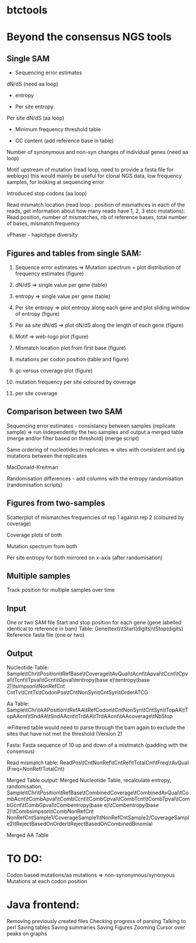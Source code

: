 btctools
========

Beyond the consensus NGS tools
==============================



Single SAM
----------
* Sequencing error estimates

dN/dS (need aa loop)

* entropy

* Per site entropy 

Per site dN/dS (aa loop)

* Minimum frequency threshold table

* GC content (add reference base in table)

Number of synonymous and non-syn changes of individual genes (need  aa loop)

Motif upstream of mutation (read loop, need to provide a fasta file for weblogo) this would mainly be useful for clonal NGS data, low frequency samples, for looking at sequencing error

Introduced stop codons (aa loop)

Read mismatch location (read loop : position of mismathces in each of the reads, get information about how many reads have 1, 2, 3 etcc mutations): Read position, number of mismatches, nb of reference bases, total number of bases, mismatch frequency

vPhaser - haplotype diversity 

Figures and tables from single SAM:
-------------------------
1) Sequence error estimates => Mutation spectrum = plot distribution of frequency estimates (figure)

2) dN/dS => single value per gene (table)

3) entropy => single value per gene (table)

4) Per site entropy => plot entropy along each gene and plot sliding window of entropy (figure)

5) Per aa site dN/dS => plot dN/dS along the length of each gene (figure)

6) Motif => web-logo plot  (figure)

7) Mismatch location plot from first base (figure)

8) mutations per codon position (table and figure)

9) gc versus coverage plot (figure)

10) mutation frequency per site coloured by coverage

11) per site coverage


Comparison between two SAM
--------------------------
Sequencing error estimates - consistancy between samples (replicate sample) => run independently the two  samples and output a merged table (merge and/or filter based on threshold)
(merge script)

Same ordering of nucleotides in replicates => sites with consistent and sig mutations between the replicates  

MacDonald-Kreitman 

Randomisation differences - add columns with the entropy randomisation
(randomisation scripts)

Figures from two-samples
------------------------

Scatterplot of mismatches frequencies of rep 1 against rep 2 (coloured by coverage) 

Coverage plots of both

Mutation spectrum from both

Per site entropy for both mirrored on x-axis (after randomisation)



Multiple samples
----------------

Track position for multiple samples over time

Input
-----

One or two SAM file 
Start and stop position for each gene (gene labelled identical to reference in bam) Table: Gene(text)\tStart(digits)\tStop(digits)
Reference fasta file (one or two)

Output
------
Nucleotide Table:
Sample\tChr\tPosition\tRefBase\tCoverage\tAvQual\tAcnt\tApval\tCcnt\tCpval\tTcnt\tTpval\tGcnt\tGpval\tentropy(base e)\tentropy(base 2)\tsimpson\tNonRefCnt
CntTv\tCntTs\tCodonPos\tCntNonSyn\tCntSyn\tOrderATCG

Aa Table:
Sample\tChr\tAAPosition\tRefAA\tRefCodon\tCntNonSyn\tCntSyn\tTopAA\tTopAAcnt\tSndAA\tSndAAcnt\tTrdAA\tTrdAAcnt\tAAcoverage\tNbStop

=>Filtered table would need to parse through the bam again to exclude the sites that have not met the threshold (Version 2)

Fasta:
Fasta sequence of 10 up and down of a mistmatch (padding with the consensus)

Read mismatch table:
ReadPos\tCntNonRef\tCntRef\tTotalCnt\tFreq\tAvQual (Freq=NonRef/TotalCnt)

Merged Table output:
Merged Nucleotide Table, recalculate entropy, randomisation, 
Sample\tChr\tPosition\tRefBase\tCombinedCoverage\tCombinedAvQual\tCombAcnt\tCombApval\tCombCcnt\tCombCpval\tCombTcnt\tCombTpval\tCombGcnt\tCombGpval\tCombentropy(base e)\tCombentropy(base 2)\tCombsimpson\tCombNonRefCnt
NonRefCntSample1/CoverageSample1\tNonRefCntSample2/CoverageSample2\tRejectBasedOnOrder\tRejectBasedOnCombinedBinomial

Merged AA Table



TO DO:
======
Codon based mutations/aa mutations => non-synonymous/synonyous
Mutations at each codon position


Java frontend:
==============
Removing previously created files
Checking progress of parsing
Talking to perl
Saving tables
Saving summaries
Saving Figures
Zooming
Cursor over peaks on graphs






